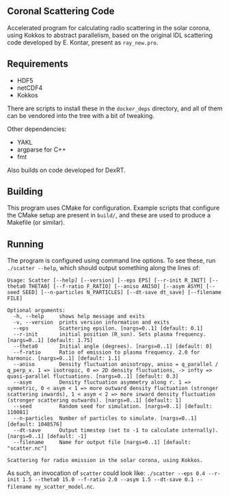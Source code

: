 ## Coronal Scattering Code

Accelerated program for calculating radio scattering in the solar corona, using Kokkos to abstract parallelism, based on the original IDL scattering code developed by E. Kontar, present as `ray_new.pro`.

## Requirements

- HDF5
- netCDF4
- Kokkos

There are scripts to install these in the `docker_deps` directory, and all of them can be vendored into the tree with a bit of tweaking.

Other dependencies:

- YAKL
- argparse for C++
- fmt

Also builds on code developed for DexRT.

## Building

This program uses CMake for configuration. Example scripts that configure the CMake setup are present in `build/`, and these are used to produce a Makefile (or similar).

## Running

The program is configured using command line options. To see these, run `./scatter --help`, which should output something along the lines of:

```
Usage: Scatter [--help] [--version] [--eps EPS] [--r-init R_INIT] [--theta0 THETA0] [--f-ratio F_RATIO] [--aniso ANISO] [--asym ASYM] [--seed SEED] [--n-particles N_PARTICLES] [--dt-save dt_save] [--filename FILE]

Optional arguments:
  -h, --help     shows help message and exits
  -v, --version  prints version information and exits
  --eps          Scattering epsilon. [nargs=0..1] [default: 0.1]
  --r-init       initial position (R_sun). Sets plasma frequency. [nargs=0..1] [default: 1.75]
  --theta0       Initial angle (degrees). [nargs=0..1] [default: 0]
  --f-ratio      Ratio of emission to plasma frequency. 2.0 for harmonic. [nargs=0..1] [default: 1.1]
  --aniso        Density fluctuation anisotropy, aniso = q_parallel / q_perp_x. 1 => isotropic, 0 => 2D density fluctuations, -> infty => quasi-parallel fluctuations. [nargs=0..1] [default: 0.3]
  --asym         Density fluctuation asymmetry along r. 1 => symmetric, 0 < asym < 1 => more outward density fluctuation (stronger scattering inwards), 1 < asym < 2 => more inward density fluctuation (stronger scattering outwards). [nargs=0..1] [default: 1]
  --seed         Random seed for simulation. [nargs=0..1] [default: 110081]
  --n-particles  Number of particles to simulate. [nargs=0..1] [default: 1048576]
  --dt-save      Output timestep (set to -1 to calculate internally). [nargs=0..1] [default: -1]
  --filename     Name for output file [nargs=0..1] [default: "scatter.nc"]

Scattering for radio emission in the solar corona, using Kokkos.
```

As such, an invocation of `scatter` could look like: `./scatter --eps 0.4 --r-init 1.5 --theta0 15.0 --f-ratio 2.0 --asym 1.5 --dt-save 0.1 --filename my_scatter_model.nc`.
